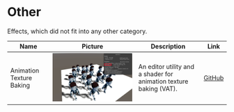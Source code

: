 # Other

Effects, which did not fit into any other category.

| Name | Picture | Description | Link |
|------|---------|-------------|------|
| Animation Texture Baking | ![Animation Texture Baking](https://github.com/Delt06/animation-texture-baking/raw/master/Documentation/example.jpg) | An editor utility and a shader for animation texture baking (VAT). | [GitHub](https://github.com/Delt06/animation-texture-baking) |
